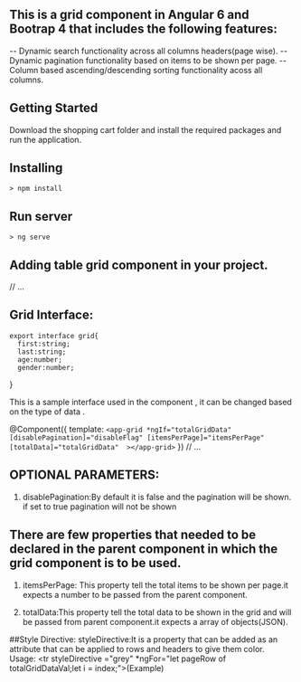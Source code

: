 ## This is a grid component  in Angular 6 and Bootrap 4  that includes the following features:

-- Dynamic search functionality across all columns headers(page wise).
-- Dynamic pagination functionality based on items to be shown per page.
-- Column based  ascending/descending sorting functionality acoss all columns.



## Getting Started
  
  Download the shopping cart folder and install the required packages and run the application.

  ## Installing
    > npm install

  ## Run server
    > ng serve

## Adding table grid component in your project.
// ...


## Grid Interface:
    export interface grid{
      first:string;
      last:string;
      age:number;
      gender:number;
  }

  This is a sample interface used in the component , it can be changed based on the type of data .


@Component({
  template: `
    <app-grid *ngIf="totalGridData" [disablePagination]="disableFlag" [itemsPerPage]="itemsPerPage" [totalData]="totalGridData"  ></app-grid>
  `
})
// ...

## OPTIONAL PARAMETERS:
  1) disablePagination:By default it is false and the pagination will be shown. if set to true pagination will not be shown
  

## There are few properties that needed to be declared in the parent component in which the grid component is to be used.
  1) itemsPerPage: This property tell the total items to be shown per page.it expects a number to be passed from the parent component.

  2) totalData:This property tell the total data to be shown in the grid and will be passed from parent component.it expects a array of objects(JSON).

##Style Directive:
    styleDirective:It is a property that can be added as an attribute that can be applied to rows and headers to give them color.  
    Usage:
       <tr  styleDirective ="grey" *ngFor="let pageRow of totalGridDataVal;let i  = index;">(Example)
